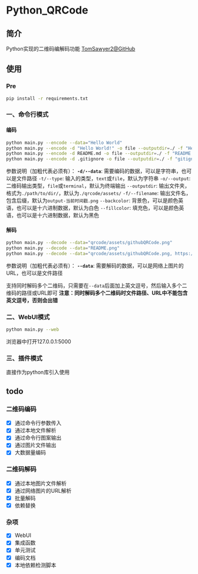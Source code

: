# Python_QRCode

## 简介

Python实现的二维码编解码功能 [TomSawyer2@GitHub](https://github.com/TomSawyer2)

## 使用

### Pre

```bash
pip install -r requirements.txt
```

### 一、命令行模式

#### 编码

```bash
python main.py --encode --data="Hello World"
python main.py --encode -d "Hello World!" -o file --outputdir=./ -f "HelloWorld.png"
python main.py --encode -d README.md -o file --outputdir=./ -f "README.png" -t file
python main.py --encode -d .gitignore -o file --outputdir=./ -f "gitignore.png" -t file --backcolor=white --fillcolor="#66ccff"
```

参数说明（加粗代表必须有）：
**`-d/--data`**: 需要编码的数据，可以是字符串，也可以是文件路径
`-t/--type`: 输入的类型，`text`或`file`，默认为字符串
`-o/--output`: 二维码输出类型，`file`或`terminal`，默认为终端输出
`--outputdir`: 输出文件夹，格式为`./path/to/dir/`，默认为`./qrcode/assets/`
`-f/--filename`: 输出文件名，包含后缀，默认为`output-当前时间戳.png`
`--backcolor`: 背景色，可以是颜色英语，也可以是十六进制数据，默认为白色
`--fillcolor`: 填充色，可以是颜色英语，也可以是十六进制数据，默认为黑色

#### 解码

```bash
python main.py --decode --data="qrcode/assets/githubQRCode.png"
python main.py --decode --data="README.png"
python main.py --decode --data="qrcode/assets/githubQRCode.png, https://cdn.tomsawyer2.xyz/pics/githubQRCode.png"
```

参数说明（加粗代表必须有）：
**`--data`**: 需要解码的数据，可以是网络上图片的URL，也可以是文件路径

支持同时解码多个二维码，只需要在`--data`后面加上英文逗号，然后输入多个二维码的路径或URL即可
**注意：同时解码多个二维码时文件路径、URL中不能包含英文逗号，否则会出错**

### 二、WebUI模式

```bash
python main.py --web
```

浏览器中打开127.0.0.1:5000

### 三、插件模式

直接作为python库引入使用

## todo

### 二维码编码

- [x] 通过命令行参数传入
- [x] 通过本地文件解析
- [x] 通过命令行图案输出
- [x] 通过图片文件输出
- [x] 大数据量编码

### 二维码解码

- [x] 通过本地图片文件解析
- [x] 通过网络图片的URL解析
- [x] 批量解码
- [x] 依赖替换

### 杂项

- [x] WebUI
- [x] 集成函数
- [x] 单元测试
- [x] 编码文档
- [x] 本地依赖检测脚本
